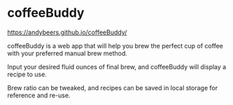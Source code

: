 # coffeeBuddy
https://andybeers.github.io/coffeeBuddy/

coffeeBuddy is a web app that will help you brew the perfect cup of coffee with your preferred manual brew method.

Input your desired fluid ounces of final brew, and coffeeBuddy will display a recipe to use.

Brew ratio can be tweaked, and recipes can be saved in local storage for reference and re-use.
